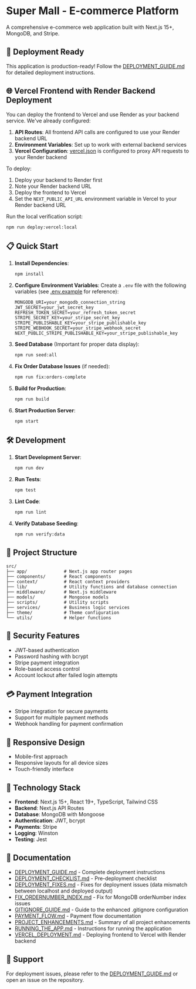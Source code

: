 # Super Mall - E-commerce Platform

A comprehensive e-commerce web application built with Next.js 15+, MongoDB, and Stripe.

## 🚀 Deployment Ready

This application is production-ready! Follow the [DEPLOYMENT_GUIDE.md](DEPLOYMENT_GUIDE.md) for detailed deployment instructions.

## 🌐 Vercel Frontend with Render Backend Deployment

You can deploy the frontend to Vercel and use Render as your backend service. We've already configured:

1. **API Routes**: All frontend API calls are configured to use your Render backend URL
2. **Environment Variables**: Set up to work with external backend services
3. **Vercel Configuration**: [vercel.json](vercel.json) is configured to proxy API requests to your Render backend

To deploy:

1. Deploy your backend to Render first
2. Note your Render backend URL
3. Deploy the frontend to Vercel
4. Set the `NEXT_PUBLIC_API_URL` environment variable in Vercel to your Render backend URL

Run the local verification script:
```bash
npm run deploy:vercel:local
```

## 📋 Quick Start

1. **Install Dependencies**:
   ```bash
   npm install
   ```

2. **Configure Environment Variables**:
   Create a `.env` file with the following variables (see [.env.example](.env.example) for reference):
   ```
   MONGODB_URI=your_mongodb_connection_string
   JWT_SECRET=your_jwt_secret_key
   REFRESH_TOKEN_SECRET=your_refresh_token_secret
   STRIPE_SECRET_KEY=your_stripe_secret_key
   STRIPE_PUBLISHABLE_KEY=your_stripe_publishable_key
   STRIPE_WEBHOOK_SECRET=your_stripe_webhook_secret
   NEXT_PUBLIC_STRIPE_PUBLISHABLE_KEY=your_stripe_publishable_key
   ```

3. **Seed Database** (Important for proper data display):
   ```bash
   npm run seed:all
   ```

4. **Fix Order Database Issues** (if needed):
   ```bash
   npm run fix:orders-complete
   ```

5. **Build for Production**:
   ```bash
   npm run build
   ```

6. **Start Production Server**:
   ```bash
   npm start
   ```

## 🛠️ Development

1. **Start Development Server**:
   ```bash
   npm run dev
   ```

2. **Run Tests**:
   ```bash
   npm test
   ```

3. **Lint Code**:
   ```bash
   npm run lint
   ```

4. **Verify Database Seeding**:
   ```bash
   npm run verify:data
   ```

## 📁 Project Structure

```
src/
├── app/              # Next.js app router pages
├── components/       # React components
├── context/          # React context providers
├── lib/              # Utility functions and database connection
├── middleware/       # Next.js middleware
├── models/           # Mongoose models
├── scripts/          # Utility scripts
├── services/         # Business logic services
├── theme/            # Theme configuration
└── utils/            # Helper functions
```

## 🔐 Security Features

- JWT-based authentication
- Password hashing with bcrypt
- Stripe payment integration
- Role-based access control
- Account lockout after failed login attempts

## 💳 Payment Integration

- Stripe integration for secure payments
- Support for multiple payment methods
- Webhook handling for payment confirmation

## 📱 Responsive Design

- Mobile-first approach
- Responsive layouts for all device sizes
- Touch-friendly interface

## 🎨 Technology Stack

- **Frontend**: Next.js 15+, React 19+, TypeScript, Tailwind CSS
- **Backend**: Next.js API Routes
- **Database**: MongoDB with Mongoose
- **Authentication**: JWT, bcrypt
- **Payments**: Stripe
- **Logging**: Winston
- **Testing**: Jest

## 📄 Documentation

- [DEPLOYMENT_GUIDE.md](DEPLOYMENT_GUIDE.md) - Complete deployment instructions
- [DEPLOYMENT_CHECKLIST.md](DEPLOYMENT_CHECKLIST.md) - Pre-deployment checklist
- [DEPLOYMENT_FIXES.md](DEPLOYMENT_FIXES.md) - Fixes for deployment issues (data mismatch between localhost and deployed output)
- [FIX_ORDERNUMBER_INDEX.md](FIX_ORDERNUMBER_INDEX.md) - Fix for MongoDB orderNumber index issues
- [GITIGNORE_GUIDE.md](GITIGNORE_GUIDE.md) - Guide to the enhanced .gitignore configuration
- [PAYMENT_FLOW.md](PAYMENT_FLOW.md) - Payment flow documentation
- [PROJECT_ENHANCEMENTS.md](PROJECT_ENHANCEMENTS.md) - Summary of all project enhancements
- [RUNNING_THE_APP.md](RUNNING_THE_APP.md) - Instructions for running the application
- [VERCEL_DEPLOYMENT.md](VERCEL_DEPLOYMENT.md) - Deploying frontend to Vercel with Render backend

## 🤝 Support

For deployment issues, please refer to the [DEPLOYMENT_GUIDE.md](DEPLOYMENT_GUIDE.md) or open an issue on the repository.
